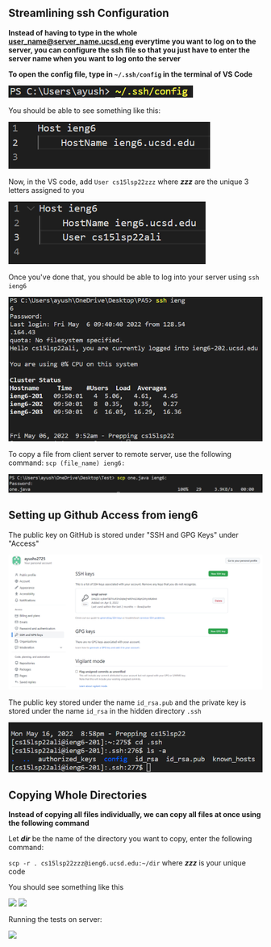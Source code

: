 ## Streamlining ssh Configuration

**Instead of having to type in the whole user_name@server_name.ucsd.eng everytime you want to log on to the server, you can configure the ssh file so that you just have to enter the server name when you want to log onto the server**

**To open the config file, type in ```~/.ssh/config``` in the terminal of VS Code**

![](R3P1.png)

You should be able to see something like this:

![](R3P2.png)

Now, in the VS code, add ```User cs15lsp22zzz``` where ***zzz*** are the unique 3 letters assigned to you

![](R3P3.png)

Once you've done that, you should be able to log into your server using ```ssh ieng6```

![](R3P4.png)

To copy a file from client server to remote server, use the following command: ```scp (file_name) ieng6:```

![](R3P5.png)

## Setting up Github Access from ieng6

The public key on GitHub is stored under "SSH and GPG Keys" under "Access"

![](pic1.png)

The public key stored under the name ```id_rsa.pub``` and the private key is stored under the name ```id_rsa``` in the hidden directory ```.ssh```

![](pic5.png)


## Copying Whole Directories

**Instead of copying all files individually, we can copy all files at once using the following command**

Let ***dir*** be the name of the directory you want to copy, enter the following command: 

```scp -r . cs15lsp22zzz@ieng6.ucsd.edu:~/dir``` where ***zzz*** is your unique code 

You should see something like this

![](R3P6.png)
![](R3P7.png)

Running the tests on server:

![](R3P8.png)